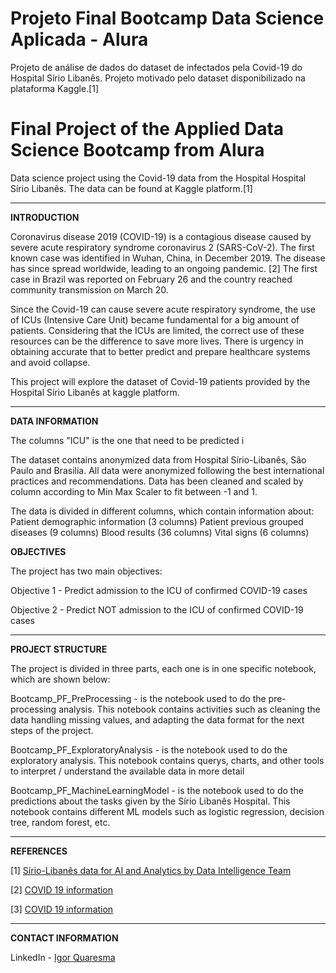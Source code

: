 # Projeto Final Bootcamp Data Science Aplicada - Alura 

Projeto de análise de dados do dataset de infectados pela Covid-19 do Hospital Sírio Libanês. Projeto motivado pelo dataset disponibilizado na plataforma Kaggle.[1] 

# Final Project of the Applied Data Science Bootcamp from Alura 

Data science project using the Covid-19 data from the Hospital  Hospital Sírio Libanês. The data can be found at Kaggle platform.[1]


---


**INTRODUCTION**

Coronavirus disease 2019 (COVID-19) is a contagious disease caused by severe acute respiratory syndrome coronavirus 2 (SARS-CoV-2). The first known case was identified in Wuhan, China, in December 2019. The disease has since spread worldwide, leading to an ongoing pandemic. [2] The first case in Brazil was reported on February 26 and the country reached community transmission on March 20.

Since the Covid-19 can cause severe acute respiratory syndrome, the use of ICUs (Intensive Care Unit) became fundamental for a big amount of patients. Considering that the ICUs are limited, the correct use of these resources can be the difference to save more lives. There is urgency in obtaining accurate that to better predict and prepare healthcare systems and avoid collapse.

This project will explore the dataset of Covid-19 patients provided by  the Hospital Sírio Libanês at kaggle platform.  


---


**DATA INFORMATION**


The columns "ICU" is the one that need to be predicted i

The dataset contains anonymized data from Hospital Sírio-Libanês, São Paulo and Brasilia. All data were anonymized following the best international practices and recommendations. Data has been cleaned and scaled by column according to Min Max Scaler to fit between -1 and 1.

The data is divided in different columns, which contain information about:
Patient demographic information (3 columns)
Patient previous grouped diseases (9 columns)
Blood results (36 columns)
Vital signs (6 columns)



**OBJECTIVES**

The project has two main objectives:

Objective 1 - Predict admission to the ICU of confirmed COVID-19 cases

Objective 2 - Predict NOT admission to the ICU of confirmed COVID-19 cases


---


**PROJECT STRUCTURE**


The project is divided in three parts, each one is in one specific notebook, which are shown below:

Bootcamp_PF_PreProcessing - is the notebook used to do the pre-processing analysis. This notebook contains activities such as cleaning the data
handling missing values, and adapting the data format for the next steps of the project.

Bootcamp_PF_ExploratoryAnalysis - is the notebook used to do the exploratory analysis. This notebook contains querys, charts, and other tools to interpret / understand the available data in more detail

Bootcamp_PF_MachineLearningModel - is the notebook used to do the predictions about the tasks given by the  Sírio Libanês Hospital. This notebook contains different ML models such as logistic regression, decision tree, random forest, etc. 


---


**REFERENCES**

[1] [Sírio-Libanês data for AI and Analytics by Data Intelligence Team](https://www.google.com)

[2] [COVID 19 information](https://en.wikipedia.org/wiki/COVID-19)

[3] [COVID 19 information](https://en.wikipedia.org/wiki/COVID-19)


---


**CONTACT INFORMATION**

LinkedIn - [Igor Quaresma](https://www.linkedin.com/in/igorquaresma/)
